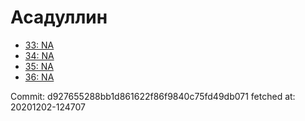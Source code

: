# Асадуллин
- [33: NA](33.md)
- [34: NA](34.md)
- [35: NA](35.md)
- [36: NA](36.md)

Commit: d927655288bb1d861622f86f9840c75fd49db071
 fetched at: 20201202-124707
